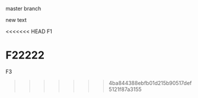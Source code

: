 master branch

new text

<<<<<<< HEAD
F1

F22222
=======
F3
>>>>>>> 4ba844388ebfb01d215b90517def5121f87a3155

